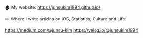 🏠 My website: https://junsukim1994.github.io/

✏️ Where I write articles on iOS, Statistics, Culture and Life:

https://medium.com/@junsu-kim
https://velog.io/@junsukim1994
